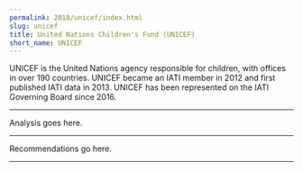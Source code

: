 ```yaml
---
permalink: 2018/unicef/index.html
slug: unicef
title: United Nations Children's Fund (UNICEF)
short_name: UNICEF
---
```


UNICEF is the United Nations agency responsible for children, with offices in over 190 countries. UNICEF became an IATI member in 2012 and first published IATI data in 2013. UNICEF has been represented on the IATI Governing Board since 2016.

---

Analysis goes here.

---

Recommendations go here.

---
